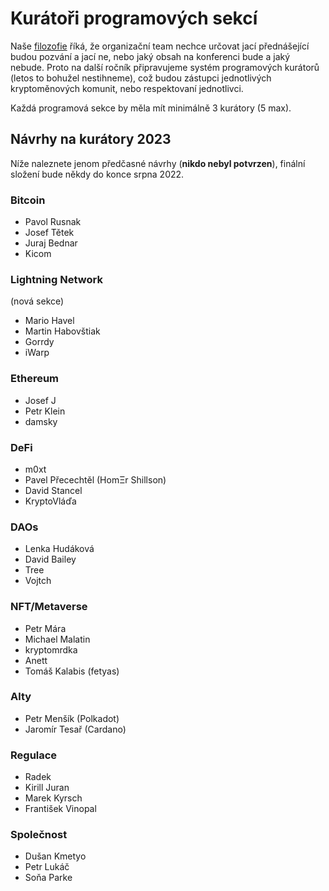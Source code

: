 # Kurátoři programových sekcí

Naše [filozofie](../filozofie-konference.md) říká, že organizační team nechce určovat jací přednášející budou pozvání a jací ne, nebo jaký obsah na konferenci bude a jaký nebude. Proto na další ročník připravujeme systém programových kurátorů (letos to bohužel nestihneme), což budou zástupci jednotlivých kryptoměnových komunit, nebo respektovaní jednotlivci.

Každá programová sekce by měla mít minimálně 3 kurátory (5 max).

## Návrhy na kurátory 2023

Níže naleznete jenom předčasné návrhy (**nikdo nebyl potvrzen**), finální složení bude někdy do konce srpna 2022.

### Bitcoin

* Pavol Rusnak
* Josef Tětek
* Juraj Bednar
* Kicom

### Lightning Network

(nová sekce)

* Mario Havel
* Martin Habovštiak
* Gorrdy
* iWarp

### Ethereum

* Josef J
* Petr Klein
* damsky

### DeFi

* m0xt
* Pavel Přecechtěl (HomΞr Shillson)
* David Stancel
* KryptoVláďa

### DAOs

* Lenka Hudáková
* David Bailey
* Tree
* Vojtch

### NFT/Metaverse

* Petr Mára
* Michael Malatin
* kryptomrdka
* Anett
* Tomáš Kalabis (fetyas)

### Alty

* Petr Menšík (Polkadot)
* Jaromír Tesař (Cardano)

### Regulace

* Radek
* Kirill Juran
* Marek Kyrsch
* František Vinopal

### Společnost

* Dušan Kmetyo
* Petr Lukáč
* Soňa Parke





